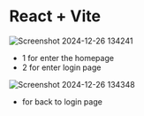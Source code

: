 # React + Vite

![Screenshot 2024-12-26 134241](https://github.com/user-attachments/assets/7bcdfe8b-54a7-4f70-8982-596970bf7690)

- 1 for enter the homepage
- 2 for enter login page

![Screenshot 2024-12-26 134348](https://github.com/user-attachments/assets/8a23912b-81d6-44dc-89ed-11a19680b9e4)

- for back to login page
